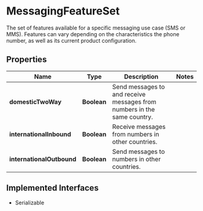 

# MessagingFeatureSet

The set of features available for a specific messaging use case (SMS or MMS). Features can vary depending on the characteristics the phone number, as well as its current product configuration. 
## Properties

Name | Type | Description | Notes
------------ | ------------- | ------------- | -------------
**domesticTwoWay** | **Boolean** | Send messages to and receive messages from numbers in the same country. | 
**internationalInbound** | **Boolean** | Receive messages from numbers in other countries. | 
**internationalOutbound** | **Boolean** | Send messages to numbers in other countries. | 


## Implemented Interfaces

* Serializable


